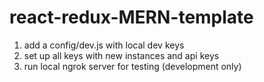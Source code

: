 # react-redux-MERN-template

1. add a config/dev.js with local dev keys
2. set up all keys with new instances and api keys
3. run local ngrok server for testing (development only) 

